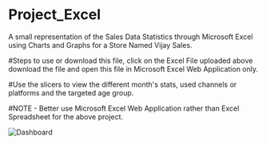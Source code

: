 # Project_Excel
A small representation of the Sales Data Statistics through Microsoft Excel using Charts and Graphs for a Store Named Vijay Sales.

#Steps to use or download this file, click on the Excel File uploaded above download the file and open this file in Microsoft Excel Web Application only.

#Use the slicers to view the different month's stats, used channels or platforms and the targeted age group.

#NOTE - Better use Microsoft Excel Web Application rather than Excel Spreadsheet for the above project.

![Dashboard](https://github.com/Vijju12345/Project_Excel/assets/91243253/39d7af9a-dc4f-4ee9-a9cf-2803b2ad0bd0)

